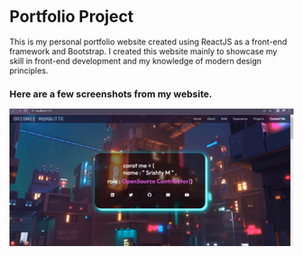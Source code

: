 # Portfolio Project

This is my personal portfolio website created using ReactJS as a front-end framework and Bootstrap. I created this website mainly to showcase my skill in front-end development and my knowledge of modern design principles.

### Here are a few screenshots from my website.

![preview image](src/images/preview.png)
